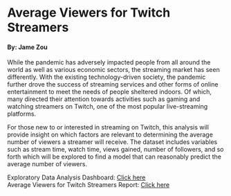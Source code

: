 # Average Viewers for Twitch Streamers
#### By: Jame Zou

While the pandemic has adversely impacted people from all around the world as well as various economic sectors, the streaming market has seen differently. With the existing technology-driven society, the pandemic further drove the success of streaming services and other forms of online entertainment to meet the needs of people sheltered indoors. Of which, many directed their attention towards activities such as gaming and watching streamers on Twitch, one of the most popular live-streaming platforms.

For those new to or interested in streaming on Twitch, this analysis will provide insight on which factors are relevant to determining the average number of viewers a streamer will receive. The dataset includes variables such as stream time, watch time, views gained, number of followers, and so forth which will be explored to find a model that can reasonably predict the average number of viewers.

Exploratory Data Analysis Dashboard: [Click here]()     
Average Viewers for Twitch Streamers Report: [Click here]()     



